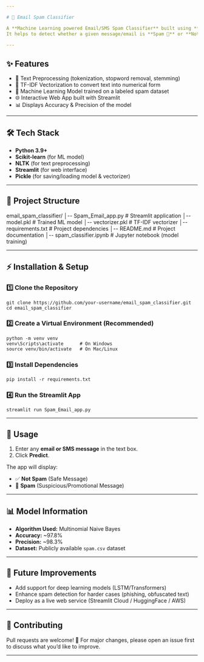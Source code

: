 ```yaml
---

# 📧 Email Spam Classifier

A **Machine Learning powered Email/SMS Spam Classifier** built using **Python, Scikit-learn, and Streamlit**.
It helps to detect whether a given message/email is **Spam 🚨** or **Not Spam ✅** using **Multinomial Naive Bayes**.

---
```


## ✨ Features

* 📝 Text Preprocessing (tokenization, stopword removal, stemming)
* 🔢 TF-IDF Vectorization to convert text into numerical form
* 🤖 Machine Learning Model trained on a labeled spam dataset
* 🌐 Interactive Web App built with Streamlit
* 📊 Displays Accuracy & Precision of the model

---

## 🛠️ Tech Stack

* **Python 3.9+**
* **Scikit-learn** (for ML model)
* **NLTK** (for text preprocessing)
* **Streamlit** (for web interface)
* **Pickle** (for saving/loading model & vectorizer)

---

## 📂 Project Structure

email\_spam\_classifier/
│-- Spam\_Email\_app.py        # Streamlit application
│-- model.pkl                # Trained ML model
│-- vectorizer.pkl           # TF-IDF vectorizer
│-- requirements.txt         # Project dependencies
│-- README.md                # Project documentation
│-- spam\_classifier.ipynb    # Jupyter notebook (model training)

---

## ⚡ Installation & Setup

### 1️⃣ Clone the Repository

```
git clone https://github.com/your-username/email_spam_classifier.git
cd email_spam_classifier
```

### 2️⃣ Create a Virtual Environment (Recommended)

```
python -m venv venv
venv\Scripts\activate      # On Windows
source venv/bin/activate   # On Mac/Linux
```

### 3️⃣ Install Dependencies

```
pip install -r requirements.txt
```

### 4️⃣ Run the Streamlit App

```
streamlit run Spam_Email_app.py
```

---

## 🚀 Usage

1. Enter any **email or SMS message** in the text box.
2. Click **Predict**.

The app will display:

* ✅ **Not Spam** (Safe Message)
* 🚨 **Spam** (Suspicious/Promotional Message)

---

## 📊 Model Information

* **Algorithm Used:** Multinomial Naive Bayes
* **Accuracy:** \~97.8%
* **Precision:** \~98.3%
* **Dataset:** Publicly available `spam.csv` dataset

---

## 🔮 Future Improvements

* Add support for deep learning models (LSTM/Transformers)
* Enhance spam detection for harder cases (phishing, obfuscated text)
* Deploy as a live web service (Streamlit Cloud / HuggingFace / AWS)

---

## 🤝 Contributing

Pull requests are welcome! 🎉
For major changes, please open an issue first to discuss what you’d like to improve.

---

